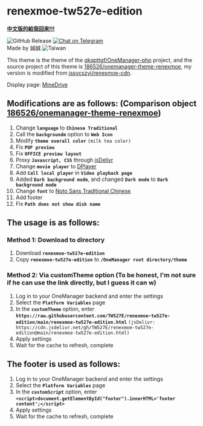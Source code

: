 # renexmoe-tw527e-edition

[**中文版的給我回來!!!**](README.md)

![GitHub Release](https://img.shields.io/github/release/TW527E/renexmoe-tw527e-edition/all.svg?style=flat)
<a href="https://t.me/Cheng_Group">
  <img src="https://img.shields.io/badge/-Chat%20on%20Telegram-blue" alt="Chat on Telegram">
</a><br>
Made by 誠誠 <img src="https://img.shields.io/badge/-Taiwan-ff1f4b" alt="Taiwan">

This theme is the theme of the [qkqpttgf/OneManager-php](https://github.com/qkqpttgf/OneManager-php) project, and the source project of this theme is [186526/onemanager-theme-renexmoe](https://github.com/186526/onemanager-theme-renexmoe), my version is modified from [jssycszyj/renexmoe-cdn](https://github.com/jssycszyj/renexmoe-cdn).

Display page: [MineDrive](https://d.tw527e.eu.org)

## Modifications are as follows: (Comparison object [186526/onemanager-theme-renexmoe](https://github.com/186526/onemanager-theme-renexmoe))

1. Change **`language`** to **`Chinese Traditional`**
2. Call the **`backgroundm`** option to **`Web Icon`**
3. Modify **`theme overall color`** `(milk tea color)`
4. Fix **`PDF preview`**
5. Fix **`OFFICE preview layout`**
6. Proxy **`Javascript, CSS`** through [jsDelivr](https://www.jsdelivr.com)
7. Change **`movie player`** to [DPlayer](https://dplayer.js.org)
8. Add **`Call local player`** in **`Video playback page`**
9. Added **`Dark background mode`**, and changed **`Dark mode`** to **`Dark background mode`**
10. Change **`font`** to [Noto Sans Traditional Chinese](https://fonts.google.com/noto/specimen/Noto+Sans+TC)
11. Add footer
12. Fix **`Path does not show disk name`**

## The usage is as follows:

### Method 1: Download to directory

1. Download **`renexmoe-tw527e-edition`**
2. Copy **`renexmoe-tw527e-edition`** to **`/OneManager root directory/theme`**

### Method 2: Via customTheme option (To be honest, I'm not sure if he can use the link directly, but I guess it can w)

1. Log in to your OneManager backend and enter the settings
2. Select the **`Platform Variables`** page
3. In the **`customTheme`** option, enter **`https://raw.githubusercontent.com/TW527E/renexmoe-tw527e-edition/main/renexmoe-tw527e-edition.html`** `(jsDelivr: https://cdn.jsdelivr.net/gh/TW527E/renexmoe-tw527e-edition@main/renexmoe-tw527e-edition.html)`
4. Apply settings
5. Wait for the cache to refresh, complete

## The footer is used as follows:

1. Log in to your OneManager backend and enter the settings
2. Select the **`Platform Variables`** page
3. In the **`customScript`** option, enter **`<script>document.getElementById("footer").innerHTML='footer content';</script>`**
4. Apply settings
5. Wait for the cache to refresh, complete
